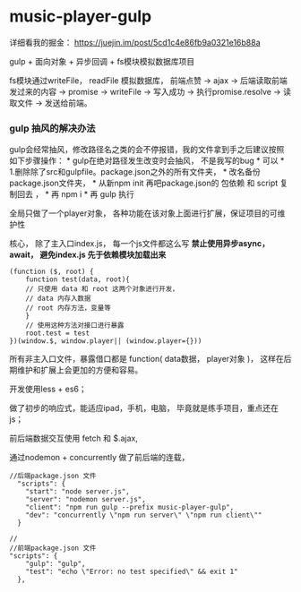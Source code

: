 # music-player-gulp

详细看我的掘金： https://juejin.im/post/5cd1c4e86fb9a0321e16b88a

gulp + 面向对象 + 异步回调 + fs模块模拟数据库项目

fs模块通过writeFile， readFile 模拟数据库， 
前端点赞 -> ajax -> 后端读取前端发过来的内容 -> promise -> writeFile -> 写入成功 -> 执行promise.resolve -> 读取文件 -> 发送给前端。 

<h3>gulp 抽风的解决办法</h3>
gulp会经常抽风，修改路径名之类的会不停报错，我的文件拿到手之后建议按照如下步骤操作：
 * gulp在绝对路径发生改变时会抽风， 不是我写的bug
 * 可以
 * 1.删除除了src和gulpfile。package.json之外的所有文件夹，
 * 改名备份 package.json文件夹， 
 * 从新npm init 再吧package.json的 包依赖 和 script 复制回去 ，
 * 再 npm i
 * 再 gulp 执行
 
 
 全局只做了一个player对象， 各种功能在该对象上面进行扩展，保证项目的可维护性

核心， 除了主入口index.js， 每一个js文件都这么写
**禁止使用异步async， await， 避免index.js 先于依赖模块加载出来**
```
(function ($, root) {
    function test(data, root){
    // 只使用 data 和 root 这两个对象进行开发，
    // data 内存入数据
    // root 内存方法，变量等
    }
    // 使用这种方法对接口进行暴露
    root.test = test 
})(window.$, window.player|| (window.player={}))

```

所有非主入口文件，暴露借口都是 function( data数据， player对象 )，
这样在后期维护和扩展上会更加的方便和容易。

开发使用less + es6；

做了初步的响应式，能适应ipad，手机，电脑， 毕竟就是练手项目，重点还在js；

前后端数据交互使用 fetch 和 $.ajax,

通过nodemon + concurrently 做了前后端的连载，
```
//后端package.json 文件
  "scripts": {
    "start": "node server.js",
    "server": "nodemon server.js",
    "client": "npm run gulp --prefix music-player-gulp",
    "dev": "concurrently \"npm run server\" \"npm run client\""
  }
```
```
//
//前端package.json 文件
"scripts": {
    "gulp": "gulp",
    "test": "echo \"Error: no test specified\" && exit 1"
  },
```



